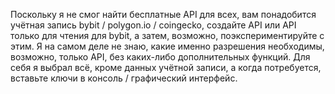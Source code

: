 

Поскольку я не смог найти бесплатные API для всех, вам понадобится учётная запись bybit / polygon.io / coingecko, создайте API или API только для чтения для bybit, а затем, возможно, поэкспериментируйте с этим. Я на самом деле не знаю, какие именно разрешения необходимы, возможно, только API, без каких-либо дополнительных функций. Для себя я выбрал всё, кроме данных учётной записи, а когда потребуется, вставьте ключи в консоль / графический интерфейс. 
